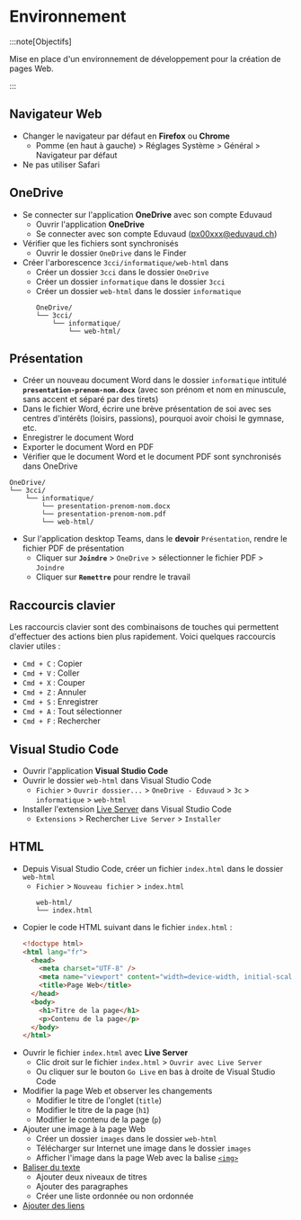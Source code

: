 # Environnement

:::note[Objectifs]

Mise en place d'un environnement de développement pour la création de pages Web.

:::

## Navigateur Web

- Changer le navigateur par défaut en **Firefox** ou **Chrome**
  - Pomme (en haut à gauche) > Réglages Système > Général > Navigateur par défaut
- Ne pas utiliser Safari

## OneDrive

- Se connecter sur l'application **OneDrive** avec son compte Eduvaud
  - Ouvrir l'application **OneDrive**
  - Se connecter avec son compte Eduvaud (px00xxx@eduvaud.ch)
- Vérifier que les fichiers sont synchronisés
  - Ouvrir le dossier `OneDrive` dans le Finder
- Créer l'arborescence `3cci/informatique/web-html` dans
  - Créer un dossier `3cci` dans le dossier `OneDrive`
  - Créer un dossier `informatique` dans le dossier `3cci`
  - Créer un dossier `web-html` dans le dossier `informatique`
    ```
    OneDrive/
    └── 3cci/
        └── informatique/
            └── web-html/
    ```

## Présentation

- Créer un nouveau document Word dans le dossier `informatique` intitulé **`presentation-prenom-nom.docx`** (avec son prénom et nom en minuscule, sans accent et séparé par des tirets)
- Dans le fichier Word, écrire une brève présentation de soi avec ses centres d'intérêts (loisirs, passions), pourquoi avoir choisi le gymnase, etc.
- Enregistrer le document Word
- Exporter le document Word en PDF
- Vérifier que le document Word et le document PDF sont synchronisés dans OneDrive

```
OneDrive/
└── 3cci/
    └── informatique/
        └── presentation-prenom-nom.docx
        └── presentation-prenom-nom.pdf
        └── web-html/

```

- Sur l'application desktop Teams, dans le **devoir** `Présentation`, rendre le fichier PDF de présentation
  - Cliquer sur **`Joindre`** > `OneDrive` > sélectionner le fichier PDF > `Joindre`
  - Cliquer sur **`Remettre`** pour rendre le travail

## Raccourcis clavier

Les raccourcis clavier sont des combinaisons de touches qui permettent d'effectuer des actions bien plus rapidement. Voici quelques raccourcis clavier utiles :

- `Cmd + C` : Copier
- `Cmd + V` : Coller
- `Cmd + X` : Couper
- `Cmd + Z` : Annuler
- `Cmd + S` : Enregistrer
- `Cmd + A` : Tout sélectionner
- `Cmd + F` : Rechercher

## Visual Studio Code

- Ouvrir l'application **Visual Studio Code**
- Ouvrir le dossier `web-html` dans Visual Studio Code
  - `Fichier` > `Ouvrir dossier...` > `OneDrive - Eduvaud` > `3c` > `informatique` > `web-html`
- Installer l'extension [Live Server](https://marketplace.visualstudio.com/items?itemName=ritwickdey.LiveServer) dans Visual Studio Code
  - `Extensions` > Rechercher `Live Server` > `Installer`

## HTML

- Depuis Visual Studio Code, créer un fichier `index.html` dans le dossier `web-html`
  - `Fichier` > `Nouveau fichier` > `index.html`
    ```
    web-html/
    └── index.html
    ```
- Copier le code HTML suivant dans le fichier `index.html` :
  ```html title="index.html"
  <!doctype html>
  <html lang="fr">
    <head>
      <meta charset="UTF-8" />
      <meta name="viewport" content="width=device-width, initial-scale=1" />
      <title>Page Web</title>
    </head>
    <body>
      <h1>Titre de la page</h1>
      <p>Contenu de la page</p>
    </body>
  </html>
  ```
- Ouvrir le fichier `index.html` avec **Live Server**
  - Clic droit sur le fichier `index.html` > `Ouvrir avec Live Server`
  - Ou cliquer sur le bouton `Go Live` en bas à droite de Visual Studio Code
- Modifier la page Web et observer les changements
  - Modifier le titre de l'onglet (`title`)
  - Modifier le titre de la page (`h1`)
  - Modifier le contenu de la page (`p`)
- Ajouter une image à la page Web
  - Créer un dossier `images` dans le dossier `web-html`
  - Télécharger sur Internet une image dans le dossier `images`
  - Afficher l'image dans la page Web avec la balise [`<img>`](https://developer.mozilla.org/fr/docs/Learn/Getting_started_with_the_web/HTML_basics#images)
- [Baliser du texte](https://developer.mozilla.org/fr/docs/Learn/Getting_started_with_the_web/HTML_basics#baliser_du_texte)
  - Ajouter deux niveaux de titres
  - Ajouter des paragraphes
  - Créer une liste ordonnée ou non ordonnée
- [Ajouter des liens](https://developer.mozilla.org/fr/docs/Learn/Getting_started_with_the_web/HTML_basics#liens)
